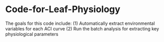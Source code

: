Code-for-Leaf-Physiology
========================

The goals for this code include:
(1) Automatically extract environmental variables for each ACI curve
(2) Run the batch analysis for extracting key physiological parameters